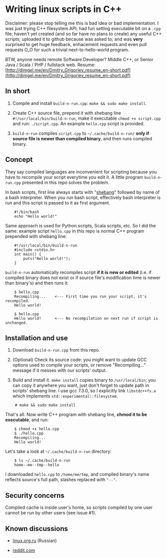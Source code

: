 # Writing linux scripts in C++

Disclaimer: please stop telling me this is bad idea or bad implementation. I was just trying C++ filesystem API; had fun setting executable bit on a `.cpp` file; haven't yet created (and so far have no plans to create) any useful C++ scripts; uploaded it to github because was asked to; and was **very** surprised to get huge feedback, enhacement requests and even pull requests O_O for such a trivial next-to-hello-world program.

BTW, anyone needs remote Software Developer? Middle C++, or Senior Java / Scala / PHP / fullstack web. Resume: [http://dimgel.me/en/Dmitry_Grigoriev_resume_en-short.pdf](http://dimgel.me/en/Dmitry_Grigoriev_resume_en-short.pdf)

## In short

1. Compile and install `build-n-run.cpp`: `make && sudo make install`.

2. Create C++ source file, prepend it with shebang line `#!/usr/local/bin/build-n-run`, make it executable `chmod +x script.cpp` and run: `./script.cpp`. An example `hello.cpp` script is provided.

3. `build-n-run` compiles `script.cpp` to `~/.cache/build-n-run/` **only if source file is newer than compiled binary**, and then runs compiled binary.

## Concept

They say compiled languages are inconvenient for scripting because you have to recompile your script everytime you edit it. A little program `build-n-run.cpp` presented in this repo solves the problem.

In bash scripts, first line always starts with "[shebang](https://en.wikipedia.org/wiki/Shebang_(Unix))" followed by name of a bash interpreter. When you run bash script, effectively bash interpreter is run and this script is passed to it as first argument.

        #!/bin/bash
        echo "Hello world!"

Same approach is used for Python scripts, Scala scripts, etc. So I did the same: example script `hello.cpp` in this repo is normal C++ program prepended with shebang line:

        #!/usr/local/bin/build-n-run
        #include <stdio.h>
        int main() {
            puts("Hello world!");
        }

`build-n-run` automatically recompiles script **if it is new or edited** (i.e. if compiled binary does not exist or if source file's modification time is newer than binary's) and then runs it:

        $ hello.cpp
        Recompiling...    <--- First time you run your script, it's recompiled.
        Hello world!

        $ hello.cpp
        Hello world!      <--- No recompilation on next run if script is unchanged.

## Installation and use

1. Download `build-n-run.cpp` from this repo.

2. (Optional) Check its source code: you might want to update GCC options used to compile your scripts, or remove "Recompiling..." message if it messes with our scripts' output.

3. Build and install it. `make install` copies binary to `/usr/local/bin`; you can copy it anywhere you want, just don't forget to update path in scripts' shebang line. I use gcc 7.3.0, so I explicitly link `libstdc++fs.a` which implements `std::experimental::filesystem`.

        # make && sudo make install

That's all. Now write C++ program with shebang line, **chmod it to be executable**, and run:

        $ chmod +x hello.cpp
        $ ./hello.cpp
        Recompiling...
        Hello world!

Let's take a look at `~/.cache/build-n-run` directory:

        $ ls ~/.cache/build-n-run
        home--me--tmp--hello

I downloaded `hello.cpp` to `/home/me/tmp`, and compiled binary's name reflects source's full path, slashes replaced with `"--"`.

## Security concerns

Compiled cache is inside user's home, so scripts compiled by one user cannot be run by other users (see issue #1).

## Known discussions

- [linux.org.ru](https://www.linux.org.ru/forum/development/14090221) (Russian)

- [reddit.com](https://www.reddit.com/r/linux/comments/85gaqy/writing_linux_scripts_in_c/)
